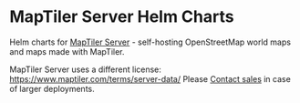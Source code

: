 # MapTiler Server Helm Charts

Helm charts for [MapTiler Server](https://www.maptiler.com/server/) - self-hosting OpenStreetMap world maps and maps made with MapTiler.

MapTiler Server uses a different license: https://www.maptiler.com/terms/server-data/
Please [Contact sales](mailto:sales@maptiler.com) in case of larger deployments.
